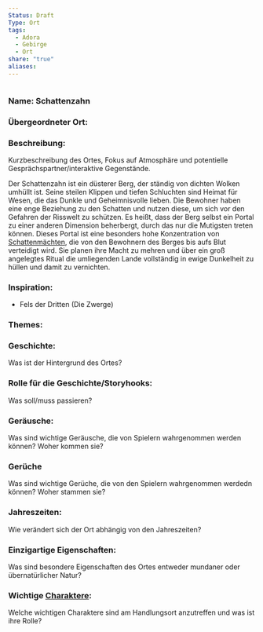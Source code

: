 ```yaml
---
Status: Draft
Type: Ort
tags:
  - Adora
  - Gebirge
  - Ort
share: "true"
aliases:
---
```

```table-of-contents
```
### Name: Schattenzahn

### Übergeordneter Ort: 

### Beschreibung:
Kurzbeschreibung des Ortes, Fokus auf Atmosphäre und potentielle Gesprächspartner/interaktive Gegenstände.  

Der Schattenzahn ist ein düsterer Berg, der ständig von dichten Wolken umhüllt ist. Seine steilen Klippen und tiefen Schluchten sind Heimat für Wesen, die das Dunkle und Geheimnisvolle lieben. Die Bewohner haben eine enge Beziehung zu den Schatten und nutzen diese, um sich vor den Gefahren der Risswelt zu schützen. Es heißt, dass der Berg selbst ein Portal zu einer anderen Dimension beherbergt, durch das nur die Mutigsten treten können. Dieses Portal ist eine besonders hohe Konzentration von [Schattenmächten](Schattenm%C3%A4chten.md), die von den Bewohnern des Berges bis aufs Blut verteidigt wird. Sie planen ihre Macht zu mehren und über ein groß angelegtes Ritual die umliegenden Lande vollständig in ewige Dunkelheit zu hüllen und damit zu vernichten. 

### Inspiration: 
- Fels der Dritten (Die Zwerge)


### Themes: 


### Geschichte: 
Was ist der Hintergrund des Ortes? 

### Rolle für die Geschichte/Storyhooks:
Was soll/muss passieren?

### Geräusche:
Was sind wichtige Geräusche, die von Spielern wahrgenommen werden können? Woher kommen sie?

### Gerüche
Was sind wichtige Gerüche, die von den Spielern wahrgenommen werdedn können? Woher stammen sie? 


### Jahreszeiten: 
Wie verändert sich der Ort abhängig von den Jahreszeiten? 


### Einzigartige Eigenschaften:
Was sind besondere Eigenschaften des Ortes entweder mundaner oder übernatürlicher Natur? 


### Wichtige [Charaktere](../../../../../Charaktere.md):
Welche wichtigen Charaktere sind am Handlungsort anzutreffen und was ist ihre Rolle? 


